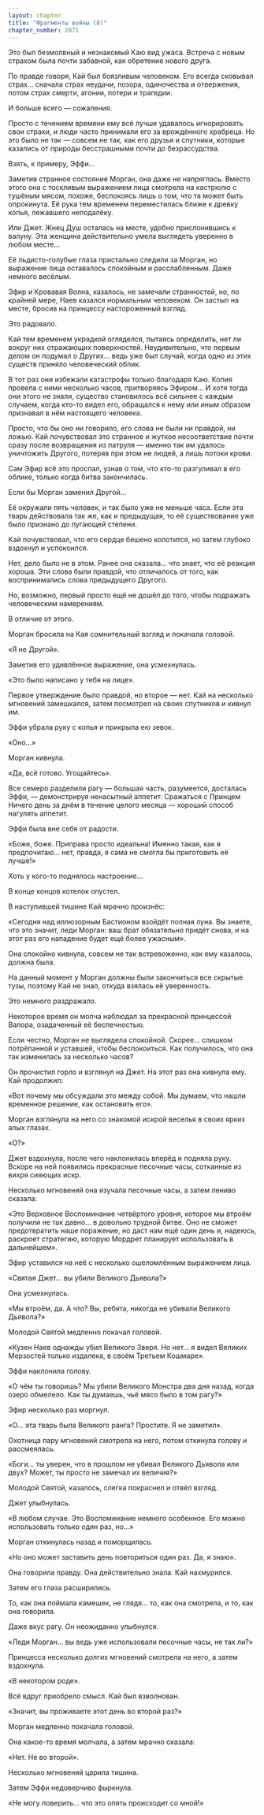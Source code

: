```yaml
---
layout: chapter
title: "Фрагменты войны (8)"
chapter_number: 2071
---
```




Это был безмолвный и незнакомый Каю вид ужаса. Встреча с новым страхом была почти забавной, как обретение нового друга.

По правде говоря, Кай был боязливым человеком. Его всегда сковывал страх... сначала страх неудачи, позора, одиночества и отвержения, потом страх смерти, агонии, потери и трагедии.

И больше всего — сожаления.

Просто с течением времени ему всё лучше удавалось игнорировать свои страхи, и люди часто принимали его за врождённого храбреца. Но это было не так — совсем не так, как его друзья и спутники, которые казались от природы бесстрашными почти до безрассудства.

Взять, к примеру, Эффи...

Заметив странное состояние Морган, она даже не напряглась. Вместо этого она с тоскливым выражением лица смотрела на кастрюлю с тушёным мясом, похоже, беспокоясь лишь о том, что та может быть опрокинута. Её рука тем временем переместилась ближе к древку копья, лежавшего неподалёку.

Или Джет. Жнец Душ осталась на месте, удобно прислонившись к валуну. Эта женщина действительно умела выглядеть уверенно в любом месте...

Её льдисто-голубые глаза пристально следили за Морган, но выражение лица оставалось спокойным и расслабленным. Даже немного весёлым.

Эфир и Кровавая Волна, казалось, не замечали странностей, но, по крайней мере, Наев казался нормальным человеком. Он застыл на месте, бросив на принцессу настороженный взгляд.

Это радовало.

Кай тем временем украдкой огляделся, пытаясь определить, нет ли вокруг них отражающих поверхностей. Неудивительно, что первым делом он подумал о Других... ведь уже был случай, когда одно из этих существ приняло человеческий облик.

В тот раз они избежали катастрофы только благодаря Каю. Копия провела с ними несколько часов, притворяясь Эфиром... И хотя тогда они этого не знали, существо становилось всё сильнее с каждым случаем, когда кто-то видел его, обращался к нему или иным образом признавал в нём настоящего человека.

Просто, что бы оно ни говорило, его слова не были ни правдой, ни ложью. Кай почувствовал это странное и жуткое несоответствие почти сразу после возвращения из патруля — именно так им удалось уничтожить Другого, потеряв при этом не людей, а лишь потоки крови.

Сам Эфир всё это проспал, узнав о том, что кто-то разгуливал в его облике, только когда битва закончилась.

Если бы Морган заменил Другой...

Её окружали пять человек, и так было уже не меньше часа. Если эта тварь действовала так же, как и предыдущая, то её существование уже было признано до пугающей степени.

Кай почувствовал, что его сердце бешено колотится, но затем глубоко вздохнул и успокоился.

Нет, дело было не в этом. Ранее она сказала... что знает, что её реакция хороша. Эти слова были правдой, что отличалось от того, как воспринимались слова предыдущего Другого.

Но, возможно, первый просто ещё не дошёл до того, чтобы подражать человеческим намерениям.

В отличие от этого.

Морган бросила на Кая сомнительный взгляд и покачала головой.

«Я не Другой».

Заметив его удивлённое выражение, она усмехнулась.

«Это было написано у тебя на лице».

Первое утверждение было правдой, но второе — нет. Кай на несколько мгновений замешкался, затем посмотрел на своих спутников и кивнул им.

Эффи убрала руку с копья и прикрыла ею зевок.

«Оно...»

Морган кивнула.

«Да, всё готово. Угощайтесь».

Все семеро разделили рагу — большая часть, разумеется, досталась Эффи, — демонстрируя ненасытный аппетит. Сражаться с Принцем Ничего день за днём в течение целого месяца — хороший способ нагулять аппетит.

Эффи была вне себя от радости.

«Боже, боже. Приправа просто идеальна! Именно такая, как я предпочитаю... нет, правда, я сама не смогла бы приготовить её лучше!»

Хоть у кого-то поднялось настроение...

В конце концов котелок опустел.

В наступившей тишине Кай мрачно произнёс:

«Сегодня над иллюзорным Бастионом взойдёт полная луна. Вы знаете, что это значит, леди Морган: ваш брат обязательно придёт снова, и на этот раз его нападение будет ещё более ужасным».

Она спокойно кивнула, совсем не так встревоженно, как ему казалось, должна была.

На данный момент у Морган должны были закончиться все скрытые тузы, поэтому Кай не знал, откуда взялась её уверенность.

Это немного раздражало.

Некоторое время он молча наблюдал за прекрасной принцессой Валора, озадаченный её беспечностью.

Если честно, Морган не выглядела спокойной. Скорее... слишком потрёпанной и уставшей, чтобы беспокоиться. Как получилось, что она так изменилась за несколько часов?

Он прочистил горло и взглянул на Джет. На этот раз она кивнула ему. Кай продолжил:

«Вот почему мы обсуждали это между собой. Мы думаем, что нашли временное решение, как остановить его».

Морган взглянула на него со знакомой искрой веселья в своих ярких алых глазах.

«О?»

Джет вздохнула, после чего наклонилась вперёд и подняла руку. Вскоре на ней появились прекрасные песочные часы, сотканные из вихря сияющих искр.

Несколько мгновений она изучала песочные часы, а затем лениво сказала:

«Это Верховное Воспоминание четвёртого уровня, которое мы втроём получили не так давно... в довольно трудной битве. Оно не сможет предотвратить наше поражение, но даст нам ещё один день и, надеюсь, раскроет стратегию, которую Мордрет планирует использовать в дальнейшем».

Эфир уставился на неё с несколько ошеломлённым выражением лица.

«Святая Джет... вы убили Великого Дьявола?»

Она усмехнулась.

«Мы втроём, да. А что? Вы, ребята, никогда не убивали Великого Дьявола?»

Молодой Святой медленно покачал головой.

«Кузен Наев однажды убил Великого Зверя. Но нет... я видел Великих Мерзостей только издалека, в своём Третьем Кошмаре».

Эффи наклонила голову.

«О чём ты говоришь? Мы убили Великого Монстра два дня назад, когда озеро обмелело. Как ты думаешь, чьё мясо было в том рагу?»

Эфир несколько раз моргнул.

«О... эта тварь была Великого ранга? Простите. Я не заметил».

Охотница пару мгновений смотрела на него, потом откинула голову и рассмеялась.

«Боги... ты уверен, что в прошлом не убивал Великого Дьявола или двух? Может, ты просто не замечал их величия?»

Молодой Святой, казалось, слегка покраснел и отвёл взгляд.

Джет улыбнулась.

«В любом случае. Это Воспоминание немного особенное. Его можно использовать только один раз, но...»

Морган откинулась назад и поморщилась.

«Но оно может заставить день повториться один раз. Да, я знаю».

Она говорила правду. Она действительно знала. Кай нахмурился.

Затем его глаза расширились.

То, как она поймала камешек, не глядя... то, как она смотрела, и то, как она говорила.

Даже вкус рагу. Он неожиданно улыбнулся.

«Леди Морган... вы ведь уже использовали песочные часы, не так ли?»

Принцесса несколько долгих мгновений смотрела на него, а затем вздохнула.

«В некотором роде».

Всё вдруг приобрело смысл. Кай был взволнован.

«Значит, вы проживаете этот день во второй раз?»

Морган медленно покачала головой.

Она какое-то время молчала, а затем мрачно сказала:

«Нет. Не во второй».

Несколько мгновений царила тишина.

Затем Эффи недоверчиво фыркнула.

«Не могу поверить... что это опять происходит со мной!»

